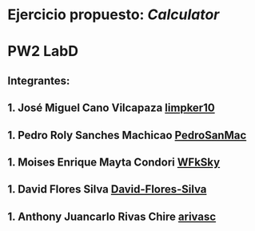 # **Ejercicio propuesto: _Calculator_**
# PW2 LabD
## **Integrantes:**
## 1. José Miguel Cano Vilcapaza     [limpker10](https://github.com/limpker10)
## 1. Pedro Roly Sanches Machicao    [PedroSanMac](https://github.com/PedroSanMac)
## 1. Moises Enrique Mayta Condori   [WFkSky](https://github.com/WFkSky)
## 1. David Flores Silva             [David-Flores-Silva](https://github.com/David-Flores-Silva) 
## 1. Anthony Juancarlo Rivas Chire  [arivasc](https://github.com/arivasc)
